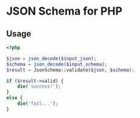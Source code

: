 # JSON Schema for PHP

## Usage

```php
<?php

$json = json_decode($input_json);
$schema = json_decode($input_schema);
$result = JsonSchema::validate($json, $schema);

if ($result->valid) {
    die('success!');
}
else {
    die('fail...');
}
```